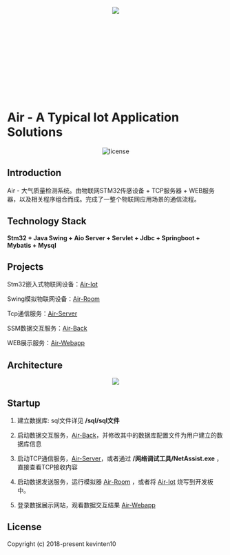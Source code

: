 <p align="center" style="height: 200px">
  <img src="https://github.com/kevinten10/Air/blob/master/Icon.png"/>
</p>

# Air - A Typical Iot Application Solutions

<p align="center">
  <img src="https://img.shields.io/github/license/mashape/apistatus.svg" alt="license"/>
</p>

## Introduction

Air - 大气质量检测系统。由物联网STM32传感设备 + TCP服务器 + WEB服务器，以及相关程序组合而成。完成了一整个物联网应用场景的通信流程。

## Technology Stack

**Stm32 + Java Swing + Aio Server + Servlet + Jdbc + Springboot + Mybatis + Mysql**

## Projects

Stm32嵌入式物联网设备：[Air-Iot](https://github.com/kevinten10/Air-Iot)

Swing模拟物联网设备：[Air-Room](https://github.com/kevinten10/Air-Room)

Tcp通信服务：[Air-Server](https://github.com/kevinten10/Air-Server)

SSM数据交互服务：[Air-Back](https://github.com/kevinten10/Air-Back)

WEB展示服务：[Air-Webapp](https://github.com/kevinten10/Air-Webapp)

## Architecture

<p align="center">
  <img src="https://github.com/kevinten10/Air/blob/master/Jiagou.png" />
</p>

## Startup

1. 建立数据库: sql文件详见 **/sql/sql文件**

2. 启动数据交互服务，[Air-Back](https://github.com/kevinten10/Air-Back)，并修改其中的数据库配置文件为用户建立的数据库信息

3. 启动TCP通信服务，[Air-Server](https://github.com/kevinten10/Air-Server)，或者通过 **/网络调试工具/NetAssist.exe** ，直接查看TCP接收内容

4. 启动数据发送服务，运行模拟器 [Air-Room](https://github.com/kevinten10/Air-Room) 
   ，或者将 [Air-Iot](https://github.com/kevinten10/Air-Iot) 烧写到开发板中。
   
5. 登录数据展示网站，观看数据交互结果 [Air-Webapp](https://github.com/kevinten10/Air-Webapp)

## License

Copyright (c) 2018-present kevinten10



